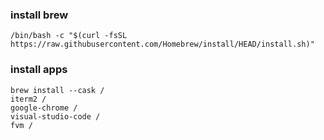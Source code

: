### install brew
	/bin/bash -c "$(curl -fsSL https://raw.githubusercontent.com/Homebrew/install/HEAD/install.sh)"


### install apps
	brew install --cask /
	iterm2 /
	google-chrome /
	visual-studio-code /
 	fvm /
